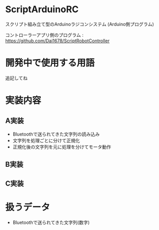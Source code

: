 # ScriptArduinoRC
スクリプト組み立て型のArduinoラジコンシステム (Arduino側プログラム)   

コントローラーアプリ側のプログラム : https://github.com/Dai1678/ScriptRobotController   

# 開発中で使用する用語
追記してね  

# 実装内容   
## A実装   
- Bluetoothで送られてきた文字列の読み込み     
- 文字列を処理ごとに分けて正規化    
- 正規化後の文字列を元に処理を分けてモータ動作

## B実装

## C実装  

# 扱うデータ  
- Bluetoothで送られてきた文字列(数字)
